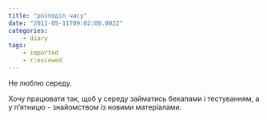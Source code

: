 ```yaml
---
title: "розподіл часу"
date: "2011-05-11T09:02:00.002Z"
categories:
    - diary
tags:
    - imported
    - r:eviewed
---
```


Не люблю середу.  

Хочу працювати так, щоб у середу займатись бекапами і тестуванням, а у п’ятницю - знайомством із новими матеріалами.
